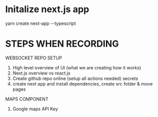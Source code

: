 # Initalize next.js app
yarn create next-app --typescript

# STEPS WHEN RECORDING
WEBSOCKET REPO SETUP
1. High level overview of UI (what we are creating how it works)
2. Next.js overview vs react.js
3. Create github repo online (setup all actions needed) secrets
4. create next app and install dependencies, create src folder & move pages

MAPS COMPONENT
1. Google maps API Key
